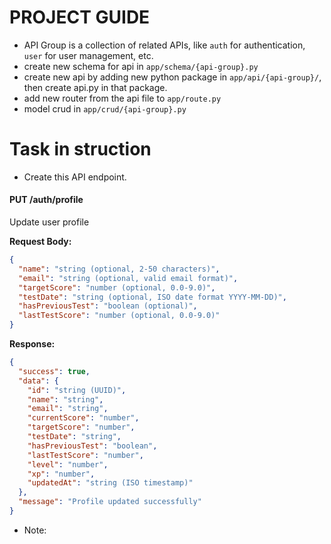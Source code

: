 # PROJECT GUIDE

- API Group is a collection of related APIs, like `auth` for authentication, `user` for user management, etc.
- create new schema for api in `app/schema/{api-group}.py`
- create new api by adding new python package in `app/api/{api-group}/`, then create api.py in that package.
- add new router from the api file to `app/route.py`
- model crud in `app/crud/{api-group}.py`

# Task in struction
- Create this API endpoint.

#### PUT /auth/profile
Update user profile

**Request Body:**
```json
{
  "name": "string (optional, 2-50 characters)",
  "email": "string (optional, valid email format)",
  "targetScore": "number (optional, 0.0-9.0)",
  "testDate": "string (optional, ISO date format YYYY-MM-DD)",
  "hasPreviousTest": "boolean (optional)",
  "lastTestScore": "number (optional, 0.0-9.0)"
}
```

**Response:**
```json
{
  "success": true,
  "data": {
    "id": "string (UUID)",
    "name": "string",
    "email": "string",
    "currentScore": "number",
    "targetScore": "number",
    "testDate": "string",
    "hasPreviousTest": "boolean",
    "lastTestScore": "number",
    "level": "number",
    "xp": "number",
    "updatedAt": "string (ISO timestamp)"
  },
  "message": "Profile updated successfully"
}
```

- Note:
